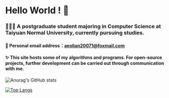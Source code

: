 
<!--
<a href="https://github.com/aeon20071/computer-vision-in-action">    
<img align="right" src="https://komarev.com/ghpvc/?username=aeon20071&label=Visitors&color=red&style=flat&logo=github" alt="gtihub-visitors" />
</a>
-->

# Hello World ! 🚀

### 👨🏻‍🎓 A postgraduate student majoring in Computer Science at Taiyuan Normal University, currently pursuing studies.
#### 📮 Personal email address：aeolian20071@foxmail.com
#### ✨ This site hosts some of my algorithms and programs. For open-source projects, further development can be carried out through communication with me.

![Anurag's GitHub stats](https://github-readme-stats.vercel.app/api?username=aeon20071&theme=shadow_blue&show_icons=true&hide_border=true&locale=cn&count_private=true&line_height=28&card_width=500)

[![Top Langs](https://github-readme-stats.vercel.app/api/top-langs/?username=aeon20071&theme=shadow_blue&layout=compact&hide_border=true&locale=cn&count_private=true&card_width=500)](https://github.com/anuraghazra/github-readme-stats)

<!--
<a href="https://git.io/typing-svg"><img src="https://readme-typing-svg.herokuapp.com?font=Fira+Code&weight=600&size=21&duration=3000&pause=50&color=2E67D3&center=%E7%9C%9F&vCenter=%E7%9C%9F&multiline=true&repeat=%E5%81%87&random=%E5%81%87&width=500&height=75&lines=We+are+all+in+the+gutter%2C+;but+some+of+us+are+looking+at+the+stars." alt="Typing SVG" /></a>
-->

<!--
**aeon20071/aeon20071** is a ✨ _special_ ✨ repository because its `README.md` (this file) appears on your GitHub profile.

Here are some ideas to get you started:

- 🔭 I’m currently working on ...
- 🌱 I’m currently learning ...
- 👯 I’m looking to collaborate on ...
- 🤔 I’m looking for help with ...
- 💬 Ask me about ...
- 📫 How to reach me: ...
- 😄 Pronouns: ...
- ⚡ Fun fact: ...
-->
